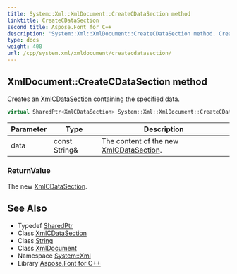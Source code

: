 ```yaml
---
title: System::Xml::XmlDocument::CreateCDataSection method
linktitle: CreateCDataSection
second_title: Aspose.Font for C++
description: 'System::Xml::XmlDocument::CreateCDataSection method. Creates an XmlCDataSection containing the specified data in C++.'
type: docs
weight: 400
url: /cpp/system.xml/xmldocument/createcdatasection/
---
```

## XmlDocument::CreateCDataSection method


Creates an [XmlCDataSection](../../xmlcdatasection/) containing the specified data.

```cpp
virtual SharedPtr<XmlCDataSection> System::Xml::XmlDocument::CreateCDataSection(const String &data)
```


| Parameter | Type | Description |
| --- | --- | --- |
| data | const String\& | The content of the new [XmlCDataSection](../../xmlcdatasection/). |

### ReturnValue

The new [XmlCDataSection](../../xmlcdatasection/).

## See Also

* Typedef [SharedPtr](../../../system/sharedptr/)
* Class [XmlCDataSection](../../xmlcdatasection/)
* Class [String](../../../system/string/)
* Class [XmlDocument](../)
* Namespace [System::Xml](../../)
* Library [Aspose.Font for C++](../../../)
